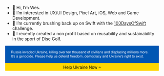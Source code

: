 - 👋 Hi, I’m Wes.
- 👀 I’m interested in UX/UI Design, Pixel Art, iOS, Web and Game Development.
- 🌱 I’m currently brushing back up on Swift with the [100DaysOfSwift](https://www.hackingwithswift.com/100) challenge.
- 🌟 I recently created a non profit based on reusability and sustainability in the sport of Disc Golf.

[![Stand With Ukraine](https://raw.githubusercontent.com/vshymanskyy/StandWithUkraine/main/banner2-direct.svg)](https://stand-with-ukraine.pp.ua)

<!---
shirkx/shirkx is a ✨ special ✨ repository because its `README.md` (this file) appears on your GitHub profile.
You can click the Preview link to take a look at your changes.
--->
